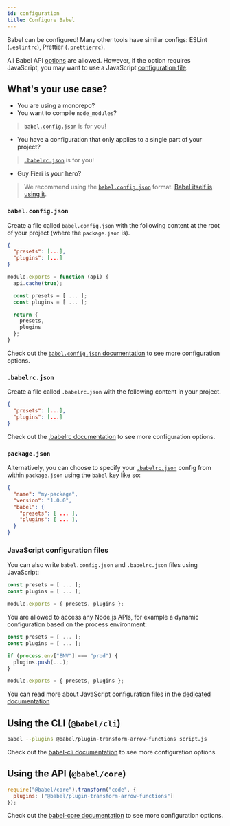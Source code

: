 ```yaml
---
id: configuration
title: Configure Babel
---
```


Babel can be configured! Many other tools have similar configs: ESLint (`.eslintrc`), Prettier (`.prettierrc`).

All Babel API [options](options.md) are allowed. However, if the option requires JavaScript, you may want to use a JavaScript [configuration file](config-files.md).

## What's your use case?

- You are using a monorepo?
- You want to compile `node_modules`?

> [`babel.config.json`](#babelconfigjs) is for you!

- You have a configuration that only applies to a single part of your project?

> [`.babelrc.json`](#babelrc) is for you!

- Guy Fieri is your hero?

> We recommend using the [`babel.config.json`](config-files.md#project-wide-configuration) format. [Babel itself is using it](https://github.com/babel/babel/blob/master/babel.config.js).

### `babel.config.json`

Create a file called `babel.config.json` with the following content at the root of your project (where the `package.json` is).

```json
{
  "presets": [...],
  "plugins": [...]
}
```

```js
module.exports = function (api) {
  api.cache(true);

  const presets = [ ... ];
  const plugins = [ ... ];

  return {
    presets,
    plugins
  };
}
```

Check out the [`babel.config.json` documentation](config-files.md#project-wide-configuration) to see more configuration options.

### `.babelrc.json`

Create a file called `.babelrc.json` with the following content in your project.

```json
{
  "presets": [...],
  "plugins": [...]
}
```

Check out the [.babelrc documentation](config-files.md#file-relative-configuration) to see more configuration options.

### `package.json`

Alternatively, you can choose to specify your [`.babelrc.json`](#babelrc) config from within `package.json` using the `babel` key like so:

```json
{
  "name": "my-package",
  "version": "1.0.0",
  "babel": {
    "presets": [ ... ],
    "plugins": [ ... ],
  }
}
```

### JavaScript configuration files

You can also write `babel.config.json` and `.babelrc.json` files using JavaScript:

```js
const presets = [ ... ];
const plugins = [ ... ];

module.exports = { presets, plugins };
```

You are allowed to access any Node.js APIs, for example a dynamic configuration based on the process environment:

```js
const presets = [ ... ];
const plugins = [ ... ];

if (process.env["ENV"] === "prod") {
  plugins.push(...);
}

module.exports = { presets, plugins };
```

You can read more about JavaScript configuration files in the [dedicated documentation](config-files.md)

## Using the CLI (`@babel/cli`)

```sh
babel --plugins @babel/plugin-transform-arrow-functions script.js
```

Check out the [babel-cli documentation](cli.md) to see more configuration options.

## Using the API (`@babel/core`)

```js
require("@babel/core").transform("code", {
  plugins: ["@babel/plugin-transform-arrow-functions"]
});
```

Check out the [babel-core documentation](core.md) to see more configuration options.
